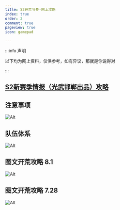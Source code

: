 ```yaml
---
title: S2开荒节奏-网上攻略
index: true
order: 2
comment: true
pageview: true
icon: gamepad

---
```


:::info 声明 

以下均为网上资料，仅供参考，如有异议，那就是你说得对

:::

##  <a href="https://docs.qq.com/sheet/DY2JSbmhOcFlhb0tC?tab=clpx7v">S2新赛季情报（光武邯郸出品）攻略</a>

## 注意事项

![Alt](/base/公告.jpg "公告")

## 队伍体系

![Alt](/base/队伍1.jpg "队伍1")


## 图文开荒攻略 8.1


![Alt](/base/攻略1.jpg "8.1新图文攻略")


## 图文开荒攻略 7.28



![Alt](/base/攻略.jpg "图文攻略")



